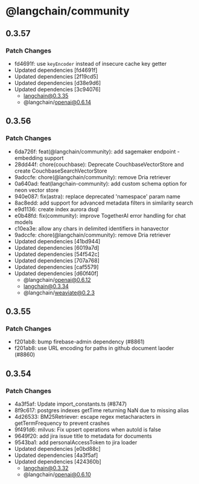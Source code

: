 # @langchain/community

## 0.3.57

### Patch Changes

- fd4691f: use `keyEncoder` instead of insecure cache key getter
- Updated dependencies [fd4691f]
- Updated dependencies [2f19cd5]
- Updated dependencies [d38e9d6]
- Updated dependencies [3c94076]
  - langchain@0.3.35
  - @langchain/openai@0.6.14

## 0.3.56

### Patch Changes

- 6da726f: feat(@langchain/community): add sagemaker endpoint - embedding support
- 28dd44f: chore(couchbase): Deprecate CouchbaseVectorStore and create CouchbaseSearchVectorStore
- 9adccfe: chore(@langchain/community): remove Dria retriever
- 0a640ad: feat(langchain-community): add custom schema option for neon vector store
- 940e087: fix(astra): replace deprecated 'namespace' param name
- 8ac8edd: add support for advanced metadata filters in similarity search
- e9d1136: create index aurora dsql
- e0b48fd: fix(community): improve TogetherAI error handling for chat models
- c10ea3e: allow any chars in delimited identifiers in hanavector
- 9adccfe: chore(@langchain/community): remove Dria retriever
- Updated dependencies [41bd944]
- Updated dependencies [6019a7d]
- Updated dependencies [54f542c]
- Updated dependencies [707a768]
- Updated dependencies [caf5579]
- Updated dependencies [d60f40f]
  - @langchain/openai@0.6.12
  - langchain@0.3.34
  - @langchain/weaviate@0.2.3

## 0.3.55

### Patch Changes

- f201ab8: bump firebase-admin dependency (#8861)
- f201ab8: use URL encoding for paths in github document laoder (#8860)

## 0.3.54

### Patch Changes

- 4a3f5af: Update import_constants.ts (#8747)
- 8f9c617: postgres indexes getTime returning NaN due to missing alias
- 4d26533: BM25Retriever: escape regex metacharacters in getTermFrequency to prevent crashes
- 9f491d6: milvus: Fix upsert operations when autoId is false
- 9649f20: add jira issue title to metadata for documents
- 9543ba1: add personalAccessToken to jira loader
- Updated dependencies [e0bd88c]
- Updated dependencies [4a3f5af]
- Updated dependencies [424360b]
  - langchain@0.3.32
  - @langchain/openai@0.6.10
